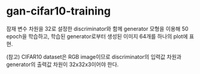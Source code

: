# gan-cifar10-training
잠재 변수 차원을 32로 설정한 discriminator와 함께 generator 모형을 이용해 50 epoch을 학습하고,
학습된 generator로부터 생성된 이미지 64개를 하나의 plot에 표현.

(참고) CIFAR10 dataset은 RGB image이므로 discriminator의 입력값 차원과 generator의 출력값 차원이 32x32x3이어야 한다.
